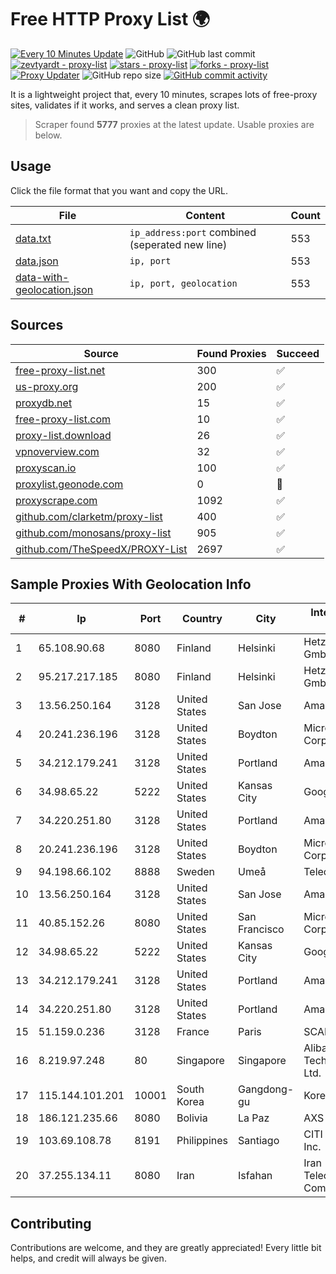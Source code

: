 
# Free HTTP Proxy List 🌍

[![Every 10 Minutes Update](https://github.com/mertguvencli/http-proxy-list/actions/workflows/main.yml/badge.svg?branch=main)](https://github.com/mertguvencli/http-proxy-list/actions/workflows/main.yml)
![GitHub](https://img.shields.io/github/license/mertguvencli/http-proxy-list)
![GitHub last commit](https://img.shields.io/github/last-commit/mertguvencli/http-proxy-list)
[![zevtyardt - proxy-list](https://img.shields.io/static/v1?label=zevtyardt&message=proxy-list&color=blue&logo=github)](https://github.com/zevtyardt/proxy-list "Go to GitHub repo")
[![stars - proxy-list](https://img.shields.io/github/stars/zevtyardt/proxy-list?style=social)](https://github.com/zevtyardt/proxy-list)
[![forks - proxy-list](https://img.shields.io/github/forks/zevtyardt/proxy-list?style=social)](https://github.com/zevtyardt/proxy-list)
[![Proxy Updater](https://github.com/zevtyardt/proxy-list/workflows/Proxy%20Updater/badge.svg)](https://github.com/zevtyardt/proxy-list/actions?query=workflow:"Proxy+Updater")
![GitHub repo size](https://img.shields.io/github/repo-size/zevtyardt/proxy-list)
[![GitHub commit activity](https://img.shields.io/github/commit-activity/m/zevtyardt/proxy-list?logo=commits)](https://github.com/zevtyardt/proxy-list/commits/main)

It is a lightweight project that, every 10 minutes, scrapes lots of free-proxy sites, validates if it works, and serves a clean proxy list.

> Scraper found **5777** proxies at the latest update. Usable proxies are below.

## Usage

Click the file format that you want and copy the URL.

|File|Content|Count|
|----|-------|-----|
|[data.txt](https://raw.githubusercontent.com/mertguvencli/http-proxy-list/main/proxy-list/data.txt)|`ip_address:port` combined (seperated new line)|553|
|[data.json](https://raw.githubusercontent.com/mertguvencli/http-proxy-list/main/proxy-list/data.json)|`ip, port`|553|
|[data-with-geolocation.json](https://raw.githubusercontent.com/mertguvencli/http-proxy-list/main/proxy-list/data-with-geolocation.json)|`ip, port, geolocation`|553|

## Sources

|Source|Found Proxies|Succeed|
|------|-------------|-------|
|[free-proxy-list.net](https://free-proxy-list.net)|300|✅|
|[us-proxy.org](https://www.us-proxy.org)|200|✅|
|[proxydb.net](http://proxydb.net)|15|✅|
|[free-proxy-list.com](https://free-proxy-list.com/?page=&port=&type%5B%5D=http&type%5B%5D=https&up_time=0&search=Search)|10|✅|
|[proxy-list.download](https://www.proxy-list.download/HTTP)|26|✅|
|[vpnoverview.com](https://vpnoverview.com/privacy/anonymous-browsing/free-proxy-servers)|32|✅|
|[proxyscan.io](https://www.proxyscan.io)|100|✅|
|[proxylist.geonode.com](https://proxylist.geonode.com/api/proxy-list?limit=300&page=1&sort_by=lastChecked&sort_type=desc&protocols=http,https)|0|🚫|
|[proxyscrape.com](https://api.proxyscrape.com/v2/?request=displayproxies&protocol=http&timeout=10000&country=all&ssl=all&anonymity=all)|1092|✅|
|[github.com/clarketm/proxy-list](https://raw.githubusercontent.com/clarketm/proxy-list/master/proxy-list-raw.txt)|400|✅|
|[github.com/monosans/proxy-list](https://raw.githubusercontent.com/monosans/proxy-list/main/proxies/http.txt)|905|✅|
|[github.com/TheSpeedX/PROXY-List](https://raw.githubusercontent.com/TheSpeedX/PROXY-List/master/http.txt)|2697|✅|


## Sample Proxies With Geolocation Info

|#|Ip|Port|Country|City|Internet Service Provider|
|-|--|----|-------|----|-------------------------|
|1|65.108.90.68|8080|Finland|Helsinki|Hetzner Online GmbH|
|2|95.217.217.185|8080|Finland|Helsinki|Hetzner Online GmbH|
|3|13.56.250.164|3128|United States|San Jose|Amazon.com, Inc.|
|4|20.241.236.196|3128|United States|Boydton|Microsoft Corporation|
|5|34.212.179.241|3128|United States|Portland|Amazon.com, Inc.|
|6|34.98.65.22|5222|United States|Kansas City|Google LLC|
|7|34.220.251.80|3128|United States|Portland|Amazon.com, Inc.|
|8|20.241.236.196|3128|United States|Boydton|Microsoft Corporation|
|9|94.198.66.102|8888|Sweden|Umeå|Telecom3|
|10|13.56.250.164|3128|United States|San Jose|Amazon.com, Inc.|
|11|40.85.152.26|8080|United States|San Francisco|Microsoft Corporation|
|12|34.98.65.22|5222|United States|Kansas City|Google LLC|
|13|34.212.179.241|3128|United States|Portland|Amazon.com, Inc.|
|14|34.220.251.80|3128|United States|Portland|Amazon.com, Inc.|
|15|51.159.0.236|3128|France|Paris|SCALEWAY|
|16|8.219.97.248|80|Singapore|Singapore|Alibaba (US) Technology Co., Ltd.|
|17|115.144.101.201|10001|South Korea|Gangdong-gu|Korea Telecom|
|18|186.121.235.66|8080|Bolivia|La Paz|AXS Bolivia S. A.|
|19|103.69.108.78|8191|Philippines|Santiago|CITI Cableworld Inc.|
|20|37.255.134.11|8080|Iran|Isfahan|Iran Telecommunication Company PJS|



## Contributing

Contributions are welcome, and they are greatly appreciated! Every
little bit helps, and credit will always be given.

